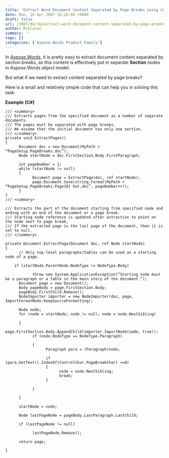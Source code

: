 ```yaml
---
title: 'Extract Word Document Content Separated by Page Breaks using C#'
date: Mon, 16 Apr 2007 18:26:00 +0000
draft: false
url: /2007/04/16/extract-word-document-content-separated-by-page-breaks-using-csharp/
author: Miklovan
summary: ''
tags: []
categories: ['Aspose.Words Product Family']
---
```


In [Aspose.Words][1], it is pretty easy to extract document content separated by section breaks, as this content is effectively put in separate **Section** nodes in Aspose.Words object model.

But what if we need to extract content separated by page breaks?

Here is a small and relatively simple code that can help you in solving this task:

**Example** **\[C#\]**

```
/// <summary>
/// Extracts pages from the specified document as a number of separate documents.
/// The pages must be separated with page breaks.
/// We assume that the initial document has only one section.
/// </summary>
private void ExtractPages()
{
      Document doc = new Document(MyPath + “PageSetup.PageBreaks.doc”);
      Node startNode = doc.FirstSection.Body.FirstParagraph;

      int pageNumber = 1;
      while (startNode != null)
      {
            Document page = ExtractPage(doc, ref startNode);
            page.Document.Save(string.Format(MyPath + “PageSetup.PageBreaks.Page{0} Out.doc”, pageNumber++));
      }
}
/// <summary>

/// Extracts the part of the document starting from specified node and ending with an end of the document or a page break.
/// Starting node reference is updated after extraction to point on the node next to page break,
/// If the extracted page is the last page of the document, then it is set to null.
/// </summary>

private Document ExtractPage(Document doc, ref Node startNode)
{
      // Only top-level paragraphs/tables can be used as a starting node of a page.

    if (startNode.ParentNode.NodeType != NodeType.Body)

            throw new System.ApplicationException(“Starting node must be a paragraph or a table in the main story of the document.”);
      Document page = new Document();
      Body pageBody = page.FirstSection.Body;
      pageBody.FirstChild.Remove();
      NodeImporter importer = new NodeImporter(doc, page, ImportFormatMode.KeepSourceFormatting);

      Node node;
      for (node = startNode; node != null; node = node.NextSibling)

      {
            page.FirstSection.Body.AppendChild(importer.ImportNode(node, true));
            if (node.NodeType == NodeType.Paragraph)

            {
                  Paragraph para = (Paragraph)node;

                  if (para.GetText().IndexOf(ControlChar.PageBreakChar) >=0)
                  {
                        node = node.NextSibling;
                        break;
                  }

            }

      }

      startNode = node;

      Node lastPageNode = pageBody.LastParagraph.LastChild; 

      if (lastPageNode != null)

            lastPageNode.Remove();

      return page;

}
```




[1]: https://products.aspose.com/words




